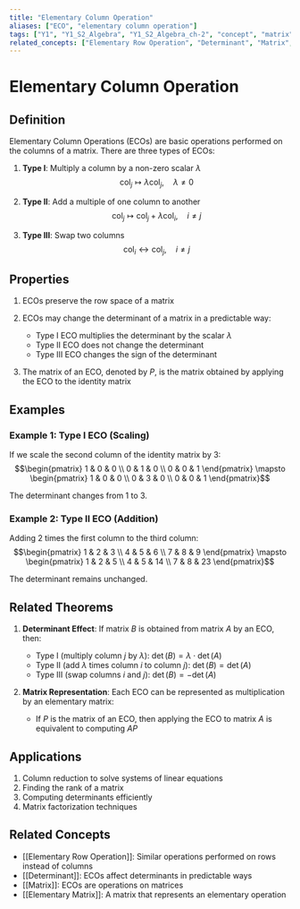 ```yaml
---
title: "Elementary Column Operation"
aliases: ["ECO", "elementary column operation"]
tags: ["Y1", "Y1_S2_Algebra", "Y1_S2_Algebra_ch-2", "concept", "matrix", "determinant", "elementary-row-operation", "elementary-matrix", "linear-algebra", "matrix-theory"]
related_concepts: ["Elementary Row Operation", "Determinant", "Matrix", "Elementary Matrix", "Field"]
---
```


# Elementary Column Operation

## Definition
Elementary Column Operations (ECOs) are basic operations performed on the columns of a matrix. There are three types of ECOs:

1. **Type I**: Multiply a column by a non-zero scalar $\lambda$
   $$\operatorname{col}_{j} \mapsto \lambda \operatorname{col}_{j}, \quad \lambda \neq 0$$

2. **Type II**: Add a multiple of one column to another
   $$\operatorname{col}_{j} \mapsto \operatorname{col}_{j} + \lambda \operatorname{col}_{i}, \quad i \neq j$$

3. **Type III**: Swap two columns
   $$\operatorname{col}_{i} \leftrightarrow \operatorname{col}_{j}, \quad i \neq j$$

## Properties
1. ECOs preserve the row space of a matrix
2. ECOs may change the determinant of a matrix in a predictable way:
   - Type I ECO multiplies the determinant by the scalar $\lambda$
   - Type II ECO does not change the determinant
   - Type III ECO changes the sign of the determinant

3. The matrix of an ECO, denoted by $P$, is the matrix obtained by applying the ECO to the identity matrix

## Examples
### Example 1: Type I ECO (Scaling)
If we scale the second column of the identity matrix by 3:
$$\begin{pmatrix} 1 & 0 & 0 \\ 0 & 1 & 0 \\ 0 & 0 & 1 \end{pmatrix} \mapsto \begin{pmatrix} 1 & 0 & 0 \\ 0 & 3 & 0 \\ 0 & 0 & 1 \end{pmatrix}$$

The determinant changes from 1 to 3.

### Example 2: Type II ECO (Addition)
Adding 2 times the first column to the third column:
$$\begin{pmatrix} 1 & 2 & 3 \\ 4 & 5 & 6 \\ 7 & 8 & 9 \end{pmatrix} \mapsto \begin{pmatrix} 1 & 2 & 5 \\ 4 & 5 & 14 \\ 7 & 8 & 23 \end{pmatrix}$$

The determinant remains unchanged.

## Related Theorems
1. **Determinant Effect**: If matrix $B$ is obtained from matrix $A$ by an ECO, then:
   - Type I (multiply column $j$ by $\lambda$): $\det(B) = \lambda \cdot \det(A)$
   - Type II (add $\lambda$ times column $i$ to column $j$): $\det(B) = \det(A)$
   - Type III (swap columns $i$ and $j$): $\det(B) = -\det(A)$

2. **Matrix Representation**: Each ECO can be represented as multiplication by an elementary matrix:
   - If $P$ is the matrix of an ECO, then applying the ECO to matrix $A$ is equivalent to computing $AP$

## Applications
1. Column reduction to solve systems of linear equations
2. Finding the rank of a matrix
3. Computing determinants efficiently
4. Matrix factorization techniques

## Related Concepts
- [[Elementary Row Operation]]: Similar operations performed on rows instead of columns
- [[Determinant]]: ECOs affect determinants in predictable ways
- [[Matrix]]: ECOs are operations on matrices
- [[Elementary Matrix]]: A matrix that represents an elementary operation
